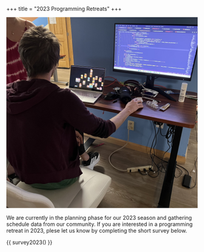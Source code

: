 +++
title = "2023 Programming Retreats"
+++

<img alt="Nat's habit puzzle app" src="puzzle-habits.jpg" />

We are currently in the planning phase for our 2023 season and gathering schedule data from our community. If you are interested in a programming retreat in 2023, plese let us know by completing the short survey below.

{{ survey2023() }}
